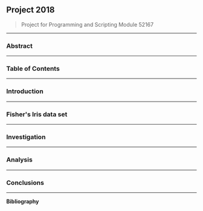 ## Project 2018
> Project for Programming and Scripting Module 52167
---
### Abstract
---
### Table of Contents
---
### Introduction
---
### Fisher's Iris data set
---
### Investigation
---
### Analysis
---
### Conclusions
---
**Bibliography**
